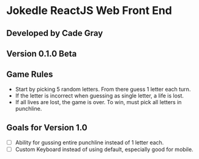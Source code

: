 # Jokedle ReactJS Web Front End

## Developed by Cade Gray

## Version 0.1.0 Beta

## Game Rules

- Start by picking 5 random letters. From there guess 1 letter each turn.
- If the letter is incorrect when guessing as single letter, a life is lost.
- If all lives are lost, the game is over. To win, must pick all letters in punchline.

## Goals for Version 1.0

- [ ] Ability for gussing entire punchline instead of 1 letter each.
- [ ] Custom Keyboard instead of using default, especially good for mobile.
